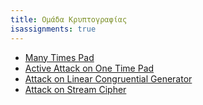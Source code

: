```yaml
---
title: Ομάδα Κρυπτογραφίας
isassignments: true
---
```


- [Many Times Pad](../manytimespad/)
- [Active Attack on One Time Pad](../otpactiveattack/) 
- [Attack on Linear Congruential Generator](../lcg-distinguisher/)
- [Attack on Stream Cipher](../streamcipher-attack/)
